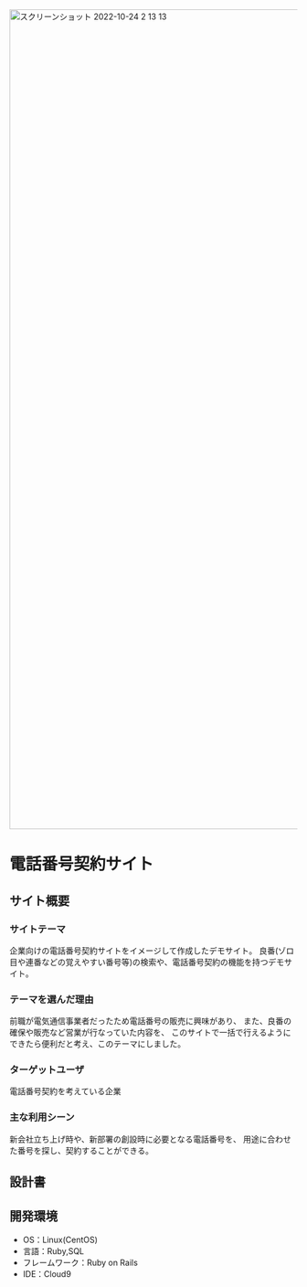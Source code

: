 <img width="1435" alt="スクリーンショット 2022-10-24 2 13 13" src="https://user-images.githubusercontent.com/108987382/211507604-b7099d68-96a0-42be-a5a5-536837a62f20.png">

# 電話番号契約サイト

## サイト概要
### サイトテーマ
企業向けの電話番号契約サイトをイメージして作成したデモサイト。
良番(ゾロ目や連番などの覚えやすい番号等)の検索や、電話番号契約の機能を持つデモサイト。

### テーマを選んだ理由
前職が電気通信事業者だったため電話番号の販売に興味があり、
また、良番の確保や販売など営業が行なっていた内容を、
このサイトで一括で行えるようにできたら便利だと考え、このテーマにしました。

### ターゲットユーザ
電話番号契約を考えている企業

### 主な利用シーン
新会社立ち上げ時や、新部署の創設時に必要となる電話番号を、
用途に合わせた番号を探し、契約することができる。

## 設計書

## 開発環境
- OS：Linux(CentOS)
- 言語：Ruby,SQL
- フレームワーク：Ruby on Rails
- IDE：Cloud9
